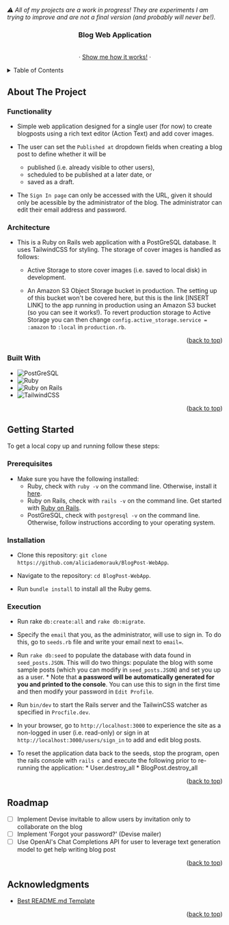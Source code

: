 <em>:warning: All of my projects are a work in progress! They are experiments I am trying to improve and are not a final version (and probably will never be!).</em>

<div align="center">

  <h3 align="center">Blog Web Application</h3>

  <p align="center">
    <br />
     ·
    <!-- LINK TO SECTION ON THE PAGE WITH SCREENSHOTS OF HOW IT WORKS -->
    <a href="https://github.com/othneildrew/Best-README-Template">Show me how it works!</a>
    ·
  </p>
  
</div>

<!-- TABLE OF CONTENTS -->
<details>
  <summary>Table of Contents</summary>
  <ol>
    <li>
      <a href="#about-the-project">About The Project</a>
      <ul>
        <li><a href="#functionality">Functionality</a></li>
        <li><a href="#architecture">Architecture</a></li>
        <li><a href="#built-with">Built With</a></li>
      </ul>
    </li>
    <li>
      <a href="#getting-started">Getting Started</a>
      <ul>
        <li><a href="#prerequisites">Prerequisites</a></li>
        <li><a href="#installation">Installation</a></li>
        <li><a href="#execution">Execution</a></li>
      </ul>
    </li>
    <li><a href="#roadmap">Roadmap</a></li>
    <li><a href="#acknowledgements">Acknowledgements</a></li>
  </ol>
</details>


<!-- ABOUT THE PROJECT -->
## About The Project

### Functionality

* Simple web application designed for a single user (for now) to create blogposts using a rich text editor (Action Text) and add cover images.
  
* The user can set the `Published at` dropdown fields when creating a blog post to define whether it will be
  * published (i.e. already visible to other users),
  * scheduled to be published at a later date, or
  * saved as a draft.
  
* The `Sign In page` can only be accessed with the URL, given it should only be acessible by the administrator of the blog. The administrator can edit their email address and password.

### Architecture

* This is a Ruby on Rails web application with a PostGreSQL database. It uses TailwindCSS for styling. The storage of cover images is handled as follows:
  
  * Active Storage to store cover images (i.e. saved to local disk) in development.
    
  * An Amazon S3 Object Storage bucket in production. The setting up of this bucket won't be covered here, but this is the link [INSERT LINK] to the app running in production using an Amazon S3 bucket (so you can see it works!). To revert production storage to Active Storage you can then change `config.active_storage.service = :amazon` to `:local` in `production.rb`.

<p align="right">(<a href="#readme-top">back to top</a>)</p>


### Built With

* ![PostGreSQL]
* ![Ruby]
* ![Ruby on Rails]
* ![TailwindCSS]

<p align="right">(<a href="#readme-top">back to top</a>)</p>

<!-- GETTING STARTED -->
## Getting Started

To get a local copy up and running follow these steps:

### Prerequisites

  * Make sure you have the following installed:
    * Ruby, check with `ruby -v` on the command line. Otherwise, install it [here](https://www.ruby-lang.org/en/documentation/installation/).
    * Ruby on Rails, check with `rails -v` on the command line. Get started with [Ruby on Rails](https://guides.rubyonrails.org/getting_started.html).
    * PostGreSQL, check with `postgresql -v` on the command line. Otherwise, follow instructions according to your operating system.


### Installation

  * Clone this repository: `git clone https://github.com/aliciademorauk/BlogPost-WebApp`.

  * Navigate to the repository: `cd BlogPost-WebApp`.
    
  * Run `bundle install` to install all the Ruby gems.

### Execution

  *  Run rake `db:create:all` and `rake db:migrate`.

  *  Specify the `email` that you, as the administrator, will use to sign in. To do this, go to `seeds.rb` file and write your email next to `email=`.
    
  *  Run `rake db:seed` to populate the database with data found in `seed_posts.JSON`. This will do two things: populate the blog with some sample posts (which you can modify in `seed_posts.JSON`) and set you up as a user.
    *  Note that **a password will be automatically generated for you and printed to the console**. You can use this to sign in the first time and then modify your password in `Edit Profile`.
 
  *  Run `bin/dev` to start the Rails server and the TailwinCSS watcher as specified in `Procfile.dev`.
    
  *  In your browser, go to `http://localhost:3000` to experience the site as a non-logged in user (i.e. read-only) or sign in at `http://localhost:3000/users/sign_in` to add and edit blog posts.

  *  To reset the application data back to the seeds, stop the program, open the rails console with `rails c` and execute the following prior to re-running the application:
    *  User.destroy_all
    *  BlogPost.destroy_all

<p align="right">(<a href="#readme-top">back to top</a>)</p>

<!-- ROADMAP -->
## Roadmap

- [ ] Implement Devise invitable to allow users by invitation only to collaborate on the blog
- [ ] Implement 'Forgot your password?' (Devise mailer) 
- [ ] Use OpenAI's Chat Completions API for user to leverage text generation model to get help writing blog post

<p align="right">(<a href="#readme-top">back to top</a>)</p>

<!-- ACKNOWLEDGMENTS -->
## Acknowledgments

* [Best README.md Template](https://github.com/othneildrew/Best-README-Template)

<p align="right">(<a href="#readme-top">back to top</a>)</p>

<!-- MARKDOWN LINKS & IMAGES -->
[JavaScript]: https://img.shields.io/badge/JavaScript-323330?style=for-the-badge&logo=javascript&logoColor=F7DF1E
[HTML]: https://img.shields.io/badge/HTML5-E34F26?style=for-the-badge&logo=html5&logoColor=white
[CSS]: https://img.shields.io/badge/CSS3-1572B6?style=for-the-badge&logo=css3&logoColor=white
[TailwindCSS]: https://img.shields.io/badge/Tailwind_CSS-38B2AC?style=for-the-badge&logo=tailwind-css&logoColor=white
[Ruby]: https://img.shields.io/badge/Ruby-CC342D?style=for-the-badge&logo=ruby&logoColor=white
[Ruby on Rails]: https://img.shields.io/badge/Ruby_on_Rails-CC0000?style=for-the-badge&logo=ruby-on-rails&logoColor=white
[PostGreSQL]: https://img.shields.io/badge/PostgreSQL-316192?style=for-the-badge&logo=postgresql&logoColor=white
[AWS]: https://img.shields.io/badge/Amazon_AWS-232F3E?style=for-the-badge&logo=amazon-aws&logoColor=white

